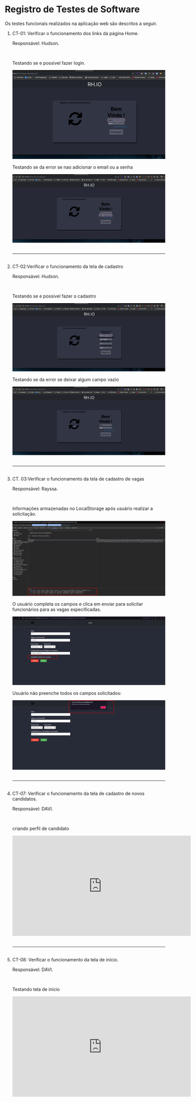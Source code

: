 # Registro de Testes de Software


Os testes funcionais realizados na aplicação web são descritos a seguir.

<ol>
    <li> 
       <span> CT-01: Verificar o funcionamento dos links da página Home.</span> 
        <div> 
            <p>Responsável: Hudson.</p>
            <br>
            <p>Testando se e possivel fazer login.</p>
            <img src="../public/teste/hudson/login.gif"/>
            <br>
            <p>Testando se da error se nao adicionar o email ou a senha</p>
            <img src="../public/teste/hudson/login-senha-errada.gif"/>
        </div>
    </li>
    <br>
    <hr>
    <br>
    <li> 
        <span> CT-02:Verificar o funcionamento da tela de cadastro</span> 
        <div> 
            <p>Responsável: Hudson.</p>
            <br>
            <p>Testando se e possivel fazer o cadastro</p>
            <img src="../public/teste/hudson/cadastrar.gif"/>
            <br>
            <p>Testando se da error se deixar algum campo vazio</p>
            <img src="../public/teste/hudson/cadastrar-dados errado.gif"/>
        </div>
    </li>
    <br>
    <hr>
    <br>
    <li> 
        <span> CT. 03:Verificar o funcionamento da tela de cadastro de vagas</span> 
        <div> 
            <p>Responsável: Rayssa.</p>
            <br>
            <p>Informações armazenadas no LocalStorage após usuário realizar a solicitação. </p>
            <img src="../public/teste/rayssa/db_hudson.png"/>
             <br>
            <p>O usuário completa os campos e clica em enviar para solicitar funcionários para as vagas especificadas. </p>
            <img src="../public/teste/rayssa/TEST_HUDSU.png"/>
            <br>
            <p>Usuário não preenche todos os campos solicitados: </p>
            <img src="../public/teste/rayssa/testehudsu1.png"/>
        </div>
    </li>
    <br>
    <hr>
    <br>
    <li> 
        <span> CT-07: Verificar o funcionamento da tela de cadastro de novos candidatos.</span> 
        <div> 
            <p>Responsável: DAVI.</p>
            <br>
            <p>criando perfil de candidato </p>
            <iframe width="560" height="315" src="https://www.youtube.com/embed/LuzyHalS6iI?si=J3mfPwhRUl6HxX77" title="YouTube video player" frameborder="0" allow="accelerometer; autoplay; clipboard-write; encrypted-media; gyroscope; picture-in-picture; web-share" referrerpolicy="strict-origin-when-cross-origin" allowfullscreen></iframe>
        </div>
    </li>
    <br>
    <hr>
    <br>
    <li> 
        <span> CT-08: Verificar o funcionamento da tela de início.</span> 
        <div> 
            <p>Responsável: DAVI.</p>
            <br>
            <p>Testando tela de inicio </p>
            <iframe width="560" height="315" src="https://www.youtube.com/embed/EJu7t89jxkw?si=xScXOhNQsczmcZoO" title="YouTube video player" frameborder="0" allow="accelerometer; autoplay; clipboard-write; encrypted-media; gyroscope; picture-in-picture; web-share" referrerpolicy="strict-origin-when-cross-origin" allowfullscreen></iframe>
        </div>
    </li>
</ol>

